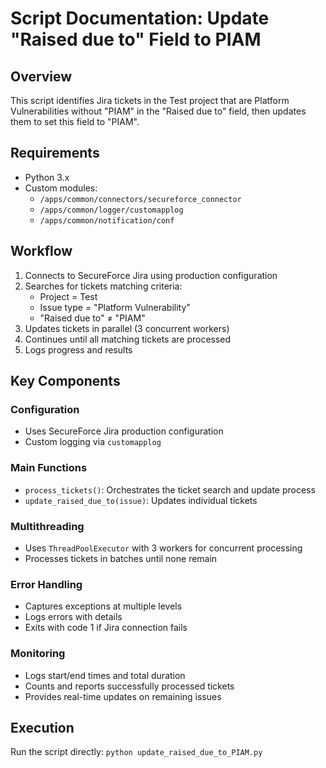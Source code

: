 # Script Documentation: Update "Raised due to" Field to PIAM

## Overview
This script identifies Jira tickets in the Test project that are Platform Vulnerabilities without "PIAM" in the "Raised due to" field, then updates them to set this field to "PIAM".

## Requirements
- Python 3.x
- Custom modules:
  - `/apps/common/connectors/secureforce_connector`
  - `/apps/common/logger/customapplog`
  - `/apps/common/notification/conf`

## Workflow
1. Connects to SecureForce Jira using production configuration
2. Searches for tickets matching criteria:
   - Project = Test
   - Issue type = "Platform Vulnerability"
   - "Raised due to" ≠ "PIAM"
3. Updates tickets in parallel (3 concurrent workers)
4. Continues until all matching tickets are processed
5. Logs progress and results

## Key Components

### Configuration
- Uses SecureForce Jira production configuration
- Custom logging via `customapplog`

### Main Functions
- `process_tickets()`: Orchestrates the ticket search and update process
- `update_raised_due_to(issue)`: Updates individual tickets

### Multithreading
- Uses `ThreadPoolExecutor` with 3 workers for concurrent processing
- Processes tickets in batches until none remain

### Error Handling
- Captures exceptions at multiple levels
- Logs errors with details
- Exits with code 1 if Jira connection fails

### Monitoring
- Logs start/end times and total duration
- Counts and reports successfully processed tickets
- Provides real-time updates on remaining issues

## Execution
Run the script directly: `python update_raised_due_to_PIAM.py` 